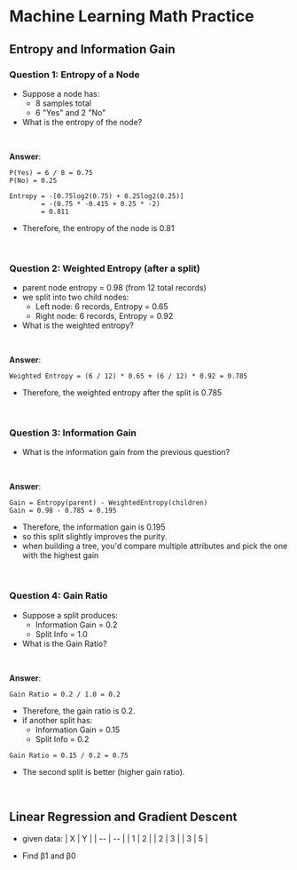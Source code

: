 # Machine Learning Math Practice

## Entropy and Information Gain

### Question 1: Entropy of a Node
- Suppose a node has:
  - 8 samples total
  - 6 "Yes" and 2 "No"
- What is the entropy of the node?

<br />

**Answer**:

```
P(Yes) = 6 / 8 = 0.75
P(No) = 0.25

Entropy = -[0.75log2(0.75) + 0.25log2(0.25)]
        = -(0.75 * -0.415 + 0.25 * -2)
        = 0.811
```

- Therefore, the entropy of the node is 0.81

<br />

### Question 2: Weighted Entropy (after a split)
- parent node entropy = 0.98 (from 12 total records)
- we split into two child nodes:
  - Left node: 6 records, Entropy = 0.65
  - Right node: 6 records, Entropy = 0.92
- What is the weighted entropy?

<br />

**Answer**:

```
Weighted Entropy = (6 / 12) * 0.65 + (6 / 12) * 0.92 = 0.785
```

- Therefore, the weighted entropy after the split is 0.785

<br />

### Question 3: Information Gain
- What is the information gain from the previous question?

<br />

**Answer**:

```
Gain = Entropy(parent) - WeightedEntropy(children)
Gain = 0.98 - 0.785 = 0.195
```

- Therefore, the information gain is 0.195
- so this split slightly improves the purity.
- when building a tree, you'd compare multiple attributes and pick the one with the highest gain

<br />

### Question 4: Gain Ratio
- Suppose a split produces: 
  - Information Gain = 0.2
  - Split Info = 1.0
- What is the Gain Ratio?

<br />

**Answer**:

```
Gain Ratio = 0.2 / 1.0 = 0.2
```

- Therefore, the gain ratio is 0.2.
- if another split has:
  - Information Gain = 0.15
  - Split Info = 0.2

```
Gain Ratio = 0.15 / 0.2 = 0.75
```

- The second split is better (higher gain ratio).

<br />

## Linear Regression and Gradient Descent
- given data:
| X | Y | 
| -- | -- |
| 1 | 2 |
| 2 | 3 |
| 3 | 5 |

- Find β1 and β0 